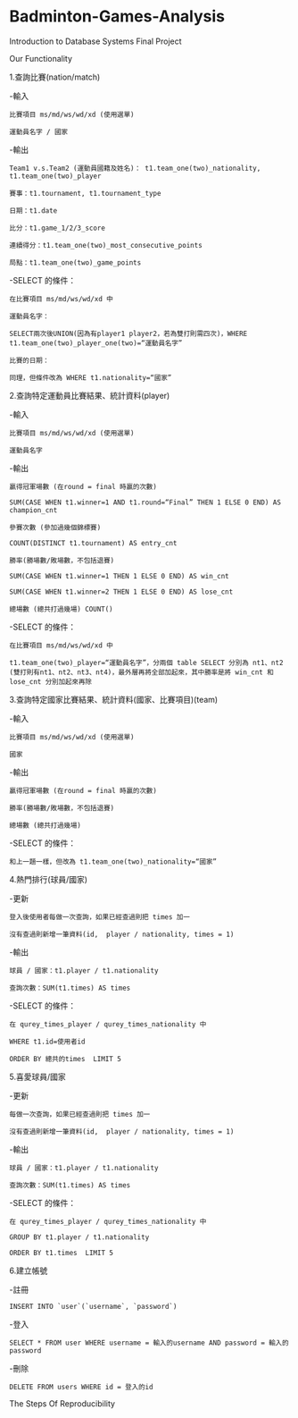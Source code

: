 # Badminton-Games-Analysis
Introduction to Database Systems Final Project

Our Functionality 

1.查詢比賽(nation/match)

  -輸入
  
    比賽項目 ms/md/ws/wd/xd (使用選單)
    
    運動員名字 / 國家
    
  -輸出
  
    Team1 v.s.Team2 (運動員國籍及姓名)： t1.team_one(two)_nationality,  t1.team_one(two)_player 

    賽事：t1.tournament, t1.tournament_type
    
    日期：t1.date
    
    比分：t1.game_1/2/3_score
    
    連續得分：t1.team_one(two)_most_consecutive_points
    
    局點：t1.team_one(two)_game_points
    
  -SELECT 的條件：
  
    在比賽項目 ms/md/ws/wd/xd 中 
    
    運動員名字：
    
    SELECT兩次後UNION(因為有player1 player2，若為雙打則需四次)，WHERE t1.team_one(two)_player_one(two)=“運動員名字”
    
    比賽的日期：
    
    同理，但條件改為 WHERE t1.nationality=“國家”
    

2.查詢特定運動員比賽結果、統計資料(player)

  -輸入
  
    比賽項目 ms/md/ws/wd/xd (使用選單)
    
    運動員名字
    
  -輸出
  
    贏得冠軍場數 (在round = final 時贏的次數)
    
    SUM(CASE WHEN t1.winner=1 AND t1.round=“Final” THEN 1 ELSE 0 END) AS champion_cnt
    
    參賽次數 (參加過幾個錦標賽)
    
    COUNT(DISTINCT t1.tournament) AS entry_cnt
    
    勝率(勝場數/敗場數，不包括退賽)
    
    SUM(CASE WHEN t1.winner=1 THEN 1 ELSE 0 END) AS win_cnt
    
    SUM(CASE WHEN t1.winner=2 THEN 1 ELSE 0 END) AS lose_cnt
    
    總場數 (總共打過幾場) COUNT()
    
  -SELECT 的條件：
  
    在比賽項目 ms/md/ws/wd/xd 中 
    
    t1.team_one(two)_player=“運動員名字”，分兩個 table SELECT 分別為 nt1、nt2 (雙打則有nt1、nt2、nt3、nt4)，最外層再將全部加起來，其中勝率是將 win_cnt 和 lose_cnt 分別加起來再除
    

3.查詢特定國家比賽結果、統計資料(國家、比賽項目)(team)

  -輸入
  
    比賽項目 ms/md/ws/wd/xd (使用選單)
    
    國家
    
  -輸出
  
    贏得冠軍場數 (在round = final 時贏的次數)
    
    勝率(勝場數/敗場數，不包括退賽)
    
    總場數 (總共打過幾場)
    
  -SELECT 的條件：
  
    和上一題一樣，但改為 t1.team_one(two)_nationality=“國家”
    

4.熱門排行(球員/國家)

  -更新
  
    登入後使用者每做一次查詢，如果已經查過則把 times 加一
    
    沒有查過則新增一筆資料(id,  player / nationality, times = 1)
    
  -輸出
  
    球員 / 國家：t1.player / t1.nationality
    
    查詢次數：SUM(t1.times) AS times
    
  -SELECT 的條件：
  
    在 qurey_times_player / qurey_times_nationality 中 
    
    WHERE t1.id=使用者id
    
    ORDER BY 總共的times  LIMIT 5
    

5.喜愛球員/國家

  -更新
  
    每做一次查詢，如果已經查過則把 times 加一
    
    沒有查過則新增一筆資料(id,  player / nationality, times = 1)
    
  -輸出
  
    球員 / 國家：t1.player / t1.nationality
    
    查詢次數：SUM(t1.times) AS times
    
  -SELECT 的條件：
  
    在 qurey_times_player / qurey_times_nationality 中 
    
    GROUP BY t1.player / t1.nationality
    
    ORDER BY t1.times  LIMIT 5
    
    
6.建立帳號

  -註冊
  
    INSERT INTO `user`(`username`, `password`)
    
  -登入
  
    SELECT * FROM user WHERE username = 輸入的username AND password = 輸入的password
    
  -刪除
  
    DELETE FROM users WHERE id = 登入的id
    

The Steps Of Reproducibility

